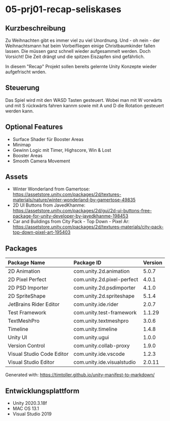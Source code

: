 # 05-prj01-recap-seliskases

## Kurzbeschreibung

Zu Weihnachten gibt es immer viel zu viel Unordnung. Und - oh nein - der Weihnachtsmann hat beim Vorbeifliegen einige Christbaumkinder fallen lassen. Die müssen ganz schnell wieder aufgesammelt werden. Doch Vorsicht! Die Zeit drängt und die spitzen Eiszapfen sind gefährlich.

In diesem "Recap" Projekt sollen bereits gelernte Unity Konzepte wieder aufgefrischt wrden.

## Steuerung

Das Spiel wird mit den WASD Tasten gesteuert. Wobei man mit W vorwärts und mit S rückwärts fahren kannm sowie mit A und D die Rotation gesteuert werden kann.

## Optional Features

- Surface Shader für Booster Areas
- Minimap
- Gewinn Logic mit Timer, Highscore, Win & Lost
- Booster Areas
- Smooth Camera Movement

## Assets

- Winter Wonderland from Gamertose: https://assetstore.unity.com/packages/2d/textures-materials/nature/winter-wonderland-by-gamertose-49835
- 2D UI Buttons from JavedKhanme: https://assetstore.unity.com/packages/2d/gui/2d-ui-buttons-free-package-for-unity-developer-by-javedkhanme-198453
- Car and Buildings from City Pack - Top Down - Pixel Ar: https://assetstore.unity.com/packages/2d/textures-materials/city-pack-top-down-pixel-art-195403

## Packages 

| Package Name | Package ID | Version |
|:---|:---|:---|
| 2D Animation | com.unity.2d.animation | 5.0.7 |
| 2D Pixel Perfect | com.unity.2d.pixel-perfect | 4.0.1 |
| 2D PSD Importer | com.unity.2d.psdimporter | 4.1.0 |
| 2D SpriteShape | com.unity.2d.spriteshape | 5.1.4 |
| JetBrains Rider Editor | com.unity.ide.rider | 2.0.7 |
| Test Framework | com.unity.test-framework | 1.1.29 |
| TextMeshPro | com.unity.textmeshpro | 3.0.6 |
| Timeline | com.unity.timeline | 1.4.8 |
| Unity UI | com.unity.ugui | 1.0.0 |
| Version Control | com.unity.collab-proxy | 1.9.0 |
| Visual Studio Code Editor | com.unity.ide.vscode | 1.2.3 |
| Visual Studio Editor | com.unity.ide.visualstudio | 2.0.11 |

Generated with: https://timtoller.github.io/unity-manifest-to-markdown/ 

## Entwicklungsplattform

- Unity 2020.3.18f
- MAC OS 13.1
- Visual Studio 2019

